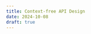 ```yaml
---
title: Context-free API Design
date: 2024-10-08
draft: true
---
```


<!--
* I tried out kotlin, elixir
* Coming from a different mindset, too much context
* Code generation, too much boilerplate
* New Java/C# have the right idea: allow boilerplate free main code
* Good Library API design doesn't have magic and can be understand without knowlege of the programming language
 -->
